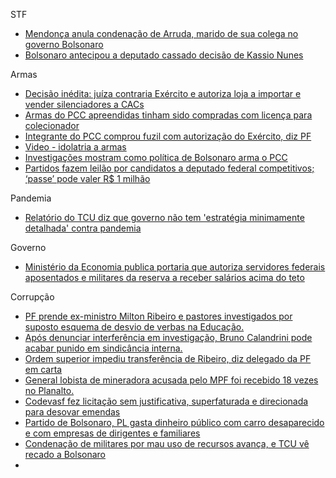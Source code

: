 STF
- [Mendonça anula condenação de Arruda, marido de sua colega no governo Bolsonaro](https://www1.folha.uol.com.br/poder/2022/05/mendonca-anula-condenacao-de-arruda-marido-de-sua-ex-colega-no-governo-bolsonaro.shtml?utm_source=twitter&utm_medium=social&utm_campaign=twfolha)
- [Bolsonaro antecipou a deputado cassado decisão de Kassio Nunes](https://www.metropoles.com/colunas/guilherme-amado/bolsonaro-antecipou-a-deputado-cassado-decisao-de-kassio-nunes)

Armas
- [Decisão inédita: juíza contraria Exército e autoriza loja a importar e vender silenciadores a CACs](https://oglobo.globo.com/brasil/seguranca-publica/noticia/2022/05/decisao-inedita-juiza-contraria-exercito-e-autoriza-loja-a-importar-e-vender-silenciadores-a-cacs.ghtml?utm_source=Twitter&utm_medium=Social&utm_campaign=O%20Globo)
- [Armas do PCC apreendidas tinham sido compradas com licença para colecionador](https://noticias.r7.com/sao-paulo/armas-do-pcc-apreendidas-tinham-sido-compradas-com-licenca-para-colecionador-03062022)
- [Integrante do PCC comprou fuzil com autorização do Exército, diz PF](https://www1.folha.uol.com.br/cotidiano/2022/07/integrante-do-pcc-comprou-fuzil-com-autorizacao-do-exercito-diz-pf.shtml?utm_source=twitter&utm_medium=social&utm_campaign=twfolha)
- [Video - idolatria a armas](https://twitter.com/AndradeRNegro2/status/1550892979149316097?s=20&t=_KZC7RzzNHPMB-lelXWOaA)
- [Investigações mostram como política de Bolsonaro arma o PCC](https://www.estadao.com.br/politica/investigacoes-mostram-como-politica-de-bolsonaro-arma-o-pcc/?utm_source=estadao:twitter&utm_medium=link)
- [Partidos fazem leilão por candidatos a deputado federal competitivos; ‘passe’ pode valer R$ 1 milhão](https://www.estadao.com.br/politica/partidos-fazem-leilao-por-candidatos-a-deputado-federal-competitivos-passe-pode-valer-r-1-milhao/?utm_source=twitter:newsfeed&utm_medium=social-organic&utm_campaign=redes-sociais:072022:e&utm_content=:::&utm_term=)

Pandemia
- [Relatório do TCU diz que governo não tem 'estratégia minimamente detalhada' contra pandemia](https://g1.globo.com/politica/noticia/2020/12/21/relatorio-do-tcu-diz-que-governo-nao-tem-estrategia-minimamente-detalhada-contra-a-pandemia-de-covid-19.ghtml)

Governo
- [Ministério da Economia publica portaria que autoriza servidores federais aposentados e militares da reserva a receber salários acima do teto](https://twitter.com/eixopolitico/status/1418743110465728517?ref_src=twsrc%5Etfw%7Ctwcamp%5Etweetembed&ref_url=https%3A%2F%2Fwww.notion.so%2Frwietter%2F15d6c2426bab435b958021ce505da7ad%3Fv%3Dba1317adebbc406494b04b9dfe24d9e7%26p%3D263753912d2e43c2a861816a3b24be3b)

Corrupção
- [PF prende ex-ministro Milton Ribeiro e pastores investigados por suposto esquema de desvio de verbas na Educação.](https://g1.globo.com/politica/noticia/2022/06/22/pf-faz-operacao-de-busca-em-enderecos-ligados-a-milton-ribeiro-e-pastores-que-atuavam-no-mec.ghtml)
- [Após denunciar interferência em investigação, Bruno Calandrini pode acabar punido em sindicância interna.](https://www.metropoles.com/colunas/rodrigo-rangel/ha-uma-arapuca-na-pf-para-o-delegado-que-prendeu-milton-ribeiro)
- [Ordem superior impediu transferência de Ribeiro, diz delegado da PF em carta](https://www.cnnbrasil.com.br/politica/ordem-superior-impediu-transferencia-de-ribeiro-diz-delegado-da-pf-em-carta/)
- [General lobista de mineradora acusada pelo MPF foi recebido 18 vezes no Planalto.](https://www1.folha.uol.com.br/ambiente/2022/05/general-lobista-de-mineradora-acusada-pelo-mpf-foi-recebido-18-vezes-no-planalto.shtml?utm_source=twitter&utm_medium=social-media&utm_content=geral&utm_campaign=noticias)
- [Codevasf fez licitação sem justificativa, superfaturada e direcionada para desovar emendas](https://www1.folha.uol.com.br/poder/2022/07/codevasf-fez-licitacao-sem-justificativa-superfaturada-e-direcionada-para-desovar-emendas.shtml?utm_source=twitter&utm_medium=social&utm_campaign=twfolha)
- [Partido de Bolsonaro, PL gasta dinheiro público com carro desaparecido e com empresas de dirigentes e familiares](https://oglobo.globo.com/politica/noticia/2022/07/partido-de-bolsonaro-pl-usou-dinheiro-publico-ate-para-carro-que-desapareceu.ghtml)
- [Condenação de militares por mau uso de recursos avança, e TCU vê recado a Bolsonaro](https://www1.folha.uol.com.br/poder/2022/07/condenacao-de-militares-por-mau-uso-de-recursos-avanca-e-tcu-ve-recado-a-bolsonaro.shtml?utm_source=twitter&utm_medium=social&utm_campaign=twfolha)
- 